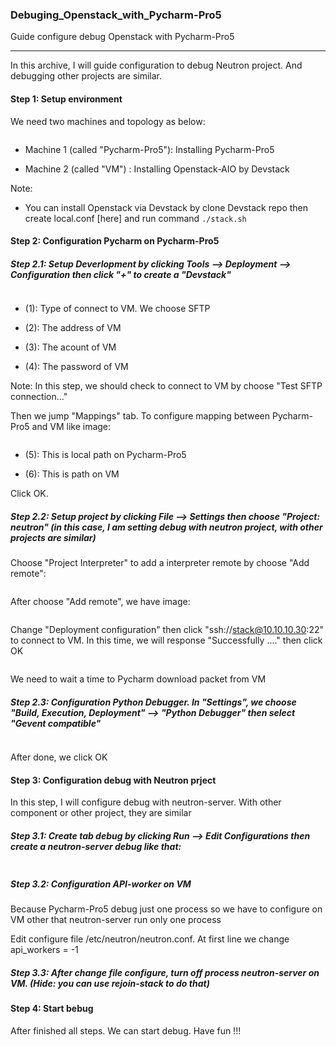### Debuging_Openstack_with_Pycharm-Pro5
Guide configure debug Openstack with Pycharm-Pro5

-----

In this archive, I will guide configuration to debug Neutron project. And debugging other projects are similar.

#### Step 1: Setup environment

We need two machines and topology as below:

<img class="image__pic js-image-pic" src="http://i.imgur.com/hVGNksP.png" alt="" id="screenshot-image">

- Machine 1 (called "Pycharm-Pro5"): Installing Pycharm-Pro5

- Machine 2 (called "VM") : Installing Openstack-AIO by Devstack

Note: 

- You can install Openstack via Devstack by clone Devstack repo then create local.conf [here] and run command `./stack.sh`

#### Step 2: Configuration Pycharm on Pycharm-Pro5

##### Step 2.1: Setup Deverlopment by clicking Tools --> Deployment --> Configuration then click "+" to create a "Devstack"

<img class="image__pic js-image-pic" src="http://image.prntscr.com/image/27222f597a0142d4820597d1a6ef4ed5.png" alt="" id="screenshot-image">

- (1): Type of connect to VM. We choose SFTP

- (2): The address of VM

- (3): The acount of VM

- (4): The password of VM

Note: In this step, we should check to connect to VM by choose "Test SFTP connection..."

Then we jump "Mappings" tab. To configure mapping between Pycharm-Pro5 and VM like image:

<img class="image__pic js-image-pic" src="http://i.imgur.com/NVfR55X.png" alt="" id="screenshot-image">

- (5): This is local path on Pycharm-Pro5

- (6): This is path on VM

Click OK.

##### Step 2.2: Setup project by clicking File --> Settings then choose "Project: neutron" (in this case, I am setting debug with neutron project, with other projects are similar)


Choose "Project Interpreter" to add a interpreter remote by choose "Add remote":

<img class="image__pic js-image-pic" src="http://i.imgur.com/jxd7NT8.png" alt="" id="screenshot-image">

After choose "Add remote", we have image:

<img class="image__pic js-image-pic" src="http://i.imgur.com/DYQhW7x.png" alt="" id="screenshot-image">

Change "Deployment configuration" then click "ssh://stack@10.10.10.30:22" to connect to VM. In this time, we will response "Successfully ...." then click OK

<img class="image__pic js-image-pic" src="http://i.imgur.com/efOR8ol.png" alt="" id="screenshot-image">

We need to wait a time to Pycharm download packet from VM


##### Step 2.3: Configuration Python Debugger. In "Settings", we choose "Build, Execution, Deployment" --> "Python Debugger" then select "Gevent compatible"

<img class="image__pic js-image-pic" src="http://i.imgur.com/mQohhvJ.png" alt="" id="screenshot-image">


After done, we click OK

#### Step 3: Configuration debug with Neutron prject

In this step, I will configure debug with neutron-server. With other component or other project, they are similar

##### Step 3.1: Create tab debug by clicking Run --> Edit Configurations then create a neutron-server debug like that:

<img class="image__pic js-image-pic" src="http://i.imgur.com/8oHtJwY.png" alt="" id="screenshot-image">

##### Step 3.2: Configuration API-worker on VM

Because Pycharm-Pro5 debug just one process so we have to configure on VM other that neutron-server run only one process

Edit configure file /etc/neutron/neutron.conf. At first line we change api_workers = -1

##### Step 3.3: After change file configure, turn off process neutron-server on VM. (Hide: you can use rejoin-stack to do that)

#### Step 4: Start bebug

After finished all steps. We can start debug. Have fun !!!